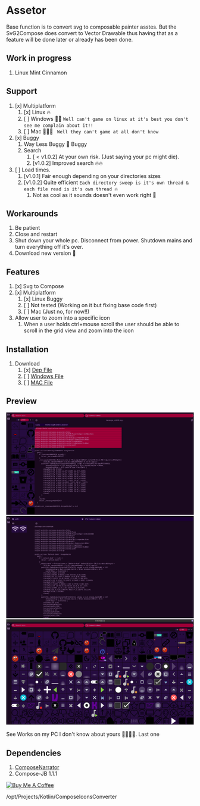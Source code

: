 # Assetor

Base function is to convert svg to composable painter asstes. But the SvG2Compose does convert to Vector Drawable thus
having that as a feature will be done later or already has been done.

## Work in progress

1. Linux Mint Cinnamon

## Support

1. [x] Multiplatform
    1. [x] Linux 🔥
    2. [ ] Windows 🤣🤣
       ```Well can't game on linux at it's best you don't see me complain about it!!```
    3. [ ] Mac 🤣🤣🤣 ``` Well they can't game at all don't know```
2. [x] Buggy
    1. Way Less Buggy 🤔 Buggy
    2. Search
        1. [ < v1.0.2] At your own risk. (Just saying your pc might die).
        2. [v1.0.2] Improved search 🔥🔥
3. [ ] Load times.
    1. [v1.0.1] Fair enough depending on your directories sizes
    2. [v1.0.2] Quite efficient
       ```Each directory sweep is it's own thread & each file read is it's own thread 🔥```
       1. Not as cool as it sounds doesn't even work right 🥵

## Workarounds

1. Be patient
2. Close and restart
3. Shut down your whole pc. Disconnect from power. Shutdown mains and turn everything off it's over.
4. Download new version 🤠

## Features

1. [x] Svg to Compose
2. [x] Multiplatform
    1. [x] Linux Buggy
    2. [ ] Not tested (Working on it but fixing base code first)
    3. [ ] Mac (Just no, for now!!)
3. Allow user to zoom into a specific icon
   1. When a user holds ctrl+mouse scroll the user should be able to scroll in the grid view and zoom into the icon

## Installation

1. Download
    1. [x] [Dep File](assets/assetor.deb)
    2. [ ] [Windows File]()
    3. [ ] [MAC File]()

## Preview

![File](assets/FileBrowserWithGeneratedIcon.png)
![File](assets/FileBrowserSearch.png)
![FileBrowser](assets/FileBrowser.png)

See Works on my PC I don't know about yours 🤣🤣🤣🤣. Last one

## Dependencies

1. [ComposeNarrator](https://github.com/BreimerR/ComposeNarrator)
2. Compose-JB 1.1.1

<a href="https://www.paypal.com/donate/?hosted_button_id=CUHRL6CUYWRTA" target="_blank"><img src="https://www.buymeacoffee.com/assets/img/custom_images/orange_img.png" alt="Buy Me A Coffee" style="height: 41px !important;width: 174px !important;box-shadow: 0px 3px 2px 0px rgba(190, 190, 190, 0.5) !important;-webkit-box-shadow: 0px 3px 2px 0px rgba(190, 190, 190, 0.5) !important;" ></a>

/opt/Projects/Kotlin/ComposeIconsConverter
